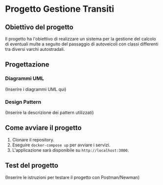 
# Progetto Gestione Transiti

## Obiettivo del progetto

Il progetto ha l'obiettivo di realizzare un sistema per la gestione del calcolo di eventuali multe a seguito del passaggio di autoveicoli con classi differenti tra diversi varchi autostradali.

## Progettazione

### Diagrammi UML

(Inserire i diagrammi UML qui)

### Design Pattern

(Inserire la descrizione dei pattern utilizzati)

## Come avviare il progetto

1. Clonare il repository.
2. Eseguire `docker-compose up` per avviare i servizi.
3. L'applicazione sarà disponibile su `http://localhost:3000`.

## Test del progetto

(Inserire le istruzioni per testare il progetto con Postman/Newman)
